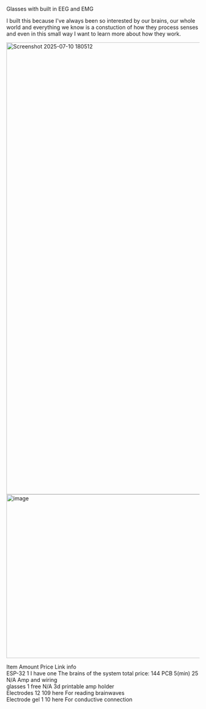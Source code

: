 Glasses with built in EEG and EMG

I built this because I've always been so interested by our brains, our whole world and everything we know is a constuction of how they process senses and even in this small way I want to learn more about how they work.


<img width="927" height="1178" alt="Screenshot 2025-07-10 180512" src="https://github.com/user-attachments/assets/fddb8f3f-f1c5-4119-aba0-ea0bc01eed32" />


<img width="1409" height="427" alt="image" src="https://github.com/user-attachments/assets/405cda73-df16-44bf-8927-c968d0947b71" />


Item	Amount	Price	Link	info			
ESP-32	1	I have one		The brains of the system		total price:	144
PCB	5(min)	25	N/A	Amp and wiring			
glasses	1	free	N/A	3d printable amp holder			
Electrodes	12	109	here	For reading brainwaves			
Electrode gel	1	10	here	For conductive connection			
